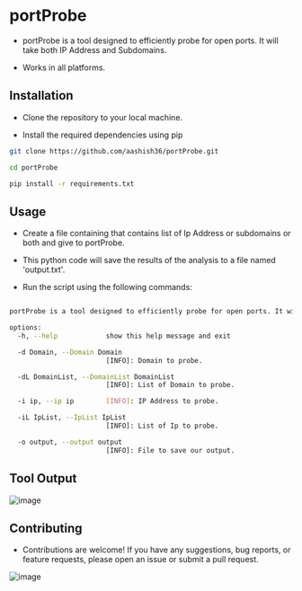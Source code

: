 # portProbe

- portProbe is a tool designed to efficiently probe for open ports. It will take both IP Address and Subdomains.
  
-  Works in all platforms.

## Installation

- Clone the repository to your local machine.
  
- Install the required dependencies using pip


```bash
git clone https://github.com/aashish36/portProbe.git

cd portProbe

pip install -r requirements.txt

```

## Usage

- Create a file containing that contains list of Ip Address or subdomains or both and give to portProbe.

- This python code will save the results of the analysis to a file named 'output.txt'.

- Run the script using the following commands: 

``` bash

portProbe is a tool designed to efficiently probe for open ports. It will take both IP Address and Subdomains.

options:
  -h, --help            show this help message and exit

  -d Domain, --Domain Domain
                        [INFO]: Domain to probe.

  -dL DomainList, --DomainList DomainList
                        [INFO]: List of Domain to probe.

  -i ip, --ip ip        [INFO]: IP Address to probe.

  -iL IpList, --IpList IpList
                        [INFO]: List of Ip to probe.

  -o output, --output output
                        [INFO]: File to save our output.

```
## Tool Output

![image](https://github.com/aashishsec/portProbe/assets/65489287/8afa9812-d608-4f28-b93b-07b2b920eb44)


## Contributing

- Contributions are welcome! If you have any suggestions, bug reports, or feature requests, please open an issue or submit a pull request.

![image](https://github.com/aashish36/JSScanner/assets/65489287/70f7e3a8-e95f-429b-9433-89087daad721)

